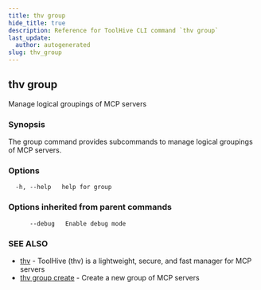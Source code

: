 ```yaml
---
title: thv group
hide_title: true
description: Reference for ToolHive CLI command `thv group`
last_update:
  author: autogenerated
slug: thv_group
---
```


## thv group

Manage logical groupings of MCP servers

### Synopsis

The group command provides subcommands to manage logical groupings of MCP servers.

### Options

```
  -h, --help   help for group
```

### Options inherited from parent commands

```
      --debug   Enable debug mode
```

### SEE ALSO

* [thv](thv.md)	 - ToolHive (thv) is a lightweight, secure, and fast manager for MCP servers
* [thv group create](thv_group_create.md)	 - Create a new group of MCP servers

